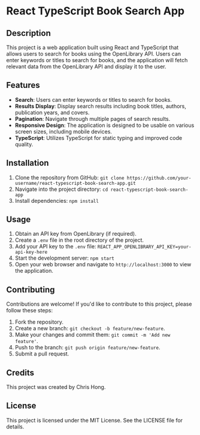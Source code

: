# React TypeScript Book Search App

## Description
This project is a web application built using React and TypeScript that allows users to search for books using the OpenLibrary API. Users can enter keywords or titles to search for books, and the application will fetch relevant data from the OpenLibrary API and display it to the user.

## Features
- **Search**: Users can enter keywords or titles to search for books.
- **Results Display**: Display search results including book titles, authors, publication years, and covers.
- **Pagination**: Navigate through multiple pages of search results.
- **Responsive Design**: The application is designed to be usable on various screen sizes, including mobile devices.
- **TypeScript**: Utilizes TypeScript for static typing and improved code quality.

## Installation
1. Clone the repository from GitHub: `git clone https://github.com/your-username/react-typescript-book-search-app.git`
2. Navigate into the project directory: `cd react-typescript-book-search-app`
3. Install dependencies: `npm install`

## Usage
1. Obtain an API key from OpenLibrary (if required).
2. Create a `.env` file in the root directory of the project.
3. Add your API key to the `.env` file: `REACT_APP_OPENLIBRARY_API_KEY=your-api-key-here`
4. Start the development server: `npm start`
5. Open your web browser and navigate to `http://localhost:3000` to view the application.

## Contributing
Contributions are welcome! If you'd like to contribute to this project, please follow these steps:
1. Fork the repository.
2. Create a new branch: `git checkout -b feature/new-feature`.
3. Make your changes and commit them: `git commit -m 'Add new feature'`.
4. Push to the branch: `git push origin feature/new-feature`.
5. Submit a pull request.

## Credits
This project was created by Chris Hong.

## License
This project is licensed under the MIT License. See the LICENSE file for details.
